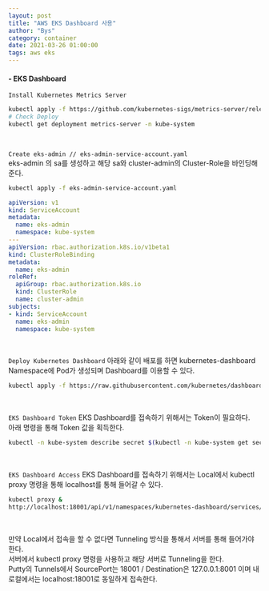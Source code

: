 ```yaml
---
layout: post
title: "AWS EKS Dashboard 사용"
author: "Bys"
category: container
date: 2021-03-26 01:00:00
tags: aws eks 
---
```


#### - EKS Dashboard  

`Install Kubernetes Metrics Server`
```bash
kubectl apply -f https://github.com/kubernetes-sigs/metrics-server/releases/latest/download/components.yaml
# Check Deploy
kubectl get deployment metrics-server -n kube-system
```
<br>


`Create eks-admin // eks-admin-service-account.yaml`  
eks-admin 의 sa를 생성하고 해당 sa와 cluster-admin의 Cluster-Role을 바인딩해준다.  
```bash
kubectl apply -f eks-admin-service-account.yaml
```

```yaml
apiVersion: v1
kind: ServiceAccount
metadata:
  name: eks-admin
  namespace: kube-system
---
apiVersion: rbac.authorization.k8s.io/v1beta1
kind: ClusterRoleBinding
metadata:
  name: eks-admin
roleRef:
  apiGroup: rbac.authorization.k8s.io
  kind: ClusterRole
  name: cluster-admin
subjects:
- kind: ServiceAccount
  name: eks-admin
  namespace: kube-system
```

<br>

`Deploy Kubernetes Dashboard`
아래와 같이 배포를 하면 kubernetes-dashboard Namespace에 Pod가 생성되며 Dashboard를 이용할 수 있다.  
```bash
kubectl apply -f https://raw.githubusercontent.com/kubernetes/dashboard/v2.0.5/aio/deploy/recommended.yaml
```
<br>

`EKS Dashboard Token`
EKS Dashboard를 접속하기 위해서는 Token이 필요하다.  
아래 명령을 통해 Token 값을 획득한다.  
```bash
kubectl -n kube-system describe secret $(kubectl -n kube-system get secret | grep eks-admin | awk '{print $1}')
```
<br>


`EKS Dashboard Access`
EKS Dashboard를 접속하기 위해서는 Local에서 kubectl proxy 명령을 통해 localhost를 통해 들어갈 수 있다.  
```bash
kubectl proxy &
http://localhost:18001/api/v1/namespaces/kubernetes-dashboard/services/https:kubernetes-dashboard:/proxy/#/overview?namespace=_all
```
<br>

만약 Local에서 접속을 할 수 없다면 Tunneling 방식을 통해서 서버를 통해 들어가야 한다.  
서버에서 kubectl proxy 명령을 사용하고 해당 서버로 Tunneling을 한다.  
Putty의 Tunnels에서 SourcePort는 18001 / Destination은 127.0.0.1:8001 이며 내 로컬에서는 localhost:18001로 동일하게 접속한다.  

<br>

